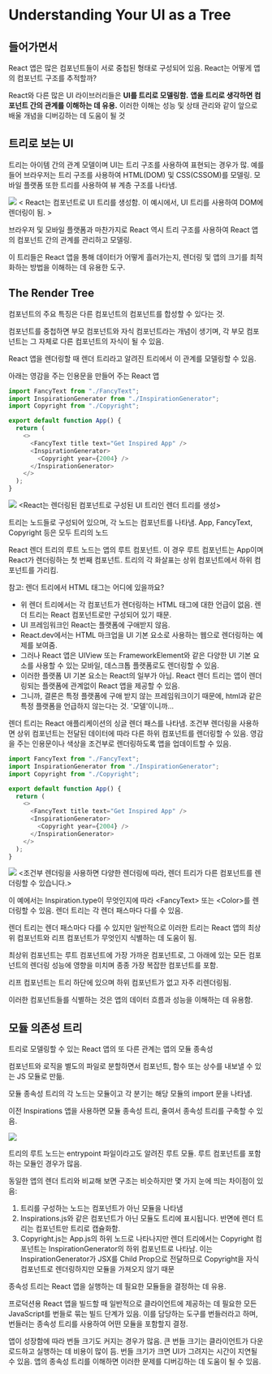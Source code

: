 # Understanding Your UI as a Tree

## 들어가면서

React 앱은 많은 컴포넌트들이 서로 중첩된 형태로 구성되어 있음. React는 어떻게 앱의 컴포넌트 구조를 추적할까?

React와 다른 많은 UI 라이브러리들은 **UI를 트리로 모델링함.** **앱을 트리로 생각하면 컴포넌트 간의 관계를 이해하는 데 유용.** 이러한 이해는 성능 및 상태 관리와 같이 앞으로 배울 개념을 디버깅하는 데 도움이 될 것

## 트리로 보는 UI

트리는 아이템 간의 관계 모델이며 UI는 트리 구조를 사용하여 표현되는 경우가 많. 예를 들어 브라우저는 트리 구조를 사용하여 HTML(DOM) 및 CSS(CSSOM)를 모델링. 모바일 플랫폼 또한 트리를 사용하여 뷰 계층 구조를 나타냄.

![](https://react-ko.dev/_next/image?url=%2Fimages%2Fdocs%2Fdiagrams%2Fpreserving_state_dom_tree.dark.png&w=1920&q=75)
< React는 컴포넌트로 UI 트리를 생성함. 이 예시에서, UI 트리를 사용하여 DOM에 렌더링이 됨. >

브라우저 및 모바일 플랫폼과 마찬가지로 React 역시 트리 구조를 사용하여 React 앱의 컴포넌트 간의 관계를 관리하고 모델링.

이 트리들은 React 앱을 통해 데이터가 어떻게 흘러가는지, 렌더링 및 앱의 크기를 최적화하는 방법을 이해하는 데 유용한 도구.

## The Render Tree

컴포넌트의 주요 특징은 다른 컴포넌트의 컴포넌트를 합성할 수 있다는 것.

컴포넌트를 중첩하면 부모 컴포넌트와 자식 컴포넌트라는 개념이 생기며, 각 부모 컴포넌트는 그 자체로 다른 컴포넌트의 자식이 될 수 있음.

React 앱을 렌더링할 때 렌더 트리라고 알려진 트리에서 이 관계를 모델링할 수 있음.

아래는 영감을 주는 인용문을 만들어 주는 React 앱

```javascript
import FancyText from "./FancyText";
import InspirationGenerator from "./InspirationGenerator";
import Copyright from "./Copyright";

export default function App() {
  return (
    <>
      <FancyText title text="Get Inspired App" />
      <InspirationGenerator>
        <Copyright year={2004} />
      </InspirationGenerator>
    </>
  );
}
```

![](https://react-ko.dev/_next/image?url=%2Fimages%2Fdocs%2Fdiagrams%2Frender_tree.dark.png&w=1080&q=75)
<React는 렌더링된 컴포넌트로 구성된 UI 트리인 렌더 트리를 생성>

트리는 노드들로 구성되어 있으며, 각 노드는 컴포넌트를 나타냄. App, FancyText, Copyright 등은 모두 트리의 노드

React 렌더 트리의 루트 노드는 앱의 루트 컴포넌트. 이 경우 루트 컴포넌트는 App이며 React가 렌더링하는 첫 번째 컴포넌트. 트리의 각 화살표는 상위 컴포넌트에서 하위 컴포넌트를 가리킴.

참고: 렌더 트리에서 HTML 태그는 어디에 있을까요?

- 위 렌더 트리에서는 각 컴포넌트가 렌더링하는 HTML 태그에 대한 언급이 없음. 렌더 트리는 React 컴포넌트로만 구성되어 있기 때문.
- UI 프레임워크인 React는 플랫폼에 구애받지 않음.
- React.dev에서는 HTML 마크업을 UI 기본 요소로 사용하는 웹으로 렌더링하는 예제를 보여줌.
- 그러나 React 앱은 UIView 또는 FrameworkElement와 같은 다양한 UI 기본 요소를 사용할 수 있는 모바일, 데스크톱 플랫폼로도 렌더링할 수 있음.
- 이러한 플랫폼 UI 기본 요소는 React의 일부가 아님. React 렌더 트리는 앱이 렌더링되는 플랫폼에 관계없이 React 앱을 제공할 수 있음.
- 그니까, 결론은 특정 플랫폼에 구애 받지 않는 프레임워크이기 때문에, html과 같은 특정 플랫폼을 언급하지 않는다는 것. '모델'이니까...

렌더 트리는 React 애플리케이션의 싱글 렌더 패스를 나타냄. 조건부 렌더링을 사용하면 상위 컴포넌트는 전달된 데이터에 따라 다른 하위 컴포넌트를 렌더링할 수 있음. 영감을 주는 인용문이나 색상을 조건부로 렌더링하도록 앱을 업데이트할 수 있음.

```javascript
import FancyText from "./FancyText";
import InspirationGenerator from "./InspirationGenerator";
import Copyright from "./Copyright";

export default function App() {
  return (
    <>
      <FancyText title text="Get Inspired App" />
      <InspirationGenerator>
        <Copyright year={2004} />
      </InspirationGenerator>
    </>
  );
}
```

![](https://react-ko.dev/_next/image?url=%2Fimages%2Fdocs%2Fdiagrams%2Fconditional_render_tree.dark.png&w=1200&q=75)
<조건부 렌더링을 사용하면 다양한 렌더링에 따라, 렌더 트리가 다른 컴포넌트를 렌더링할 수 있습니다.>

이 예에서는 Inspiration.type이 무엇인지에 따라 \<FancyText> 또는 \<Color>를 렌더링할 수 있음. 렌더 트리는 각 렌더 패스마다 다를 수 있음.

렌더 트리는 렌더 패스마다 다를 수 있지만 일반적으로 이러한 트리는 React 앱의 최상위 컴포넌트와 리프 컴포넌트가 무엇인지 식별하는 데 도움이 됨.

최상위 컴포넌트는 루트 컴포넌트에 가장 가까운 컴포넌트로, 그 아래에 있는 모든 컴포넌트의 렌더링 성능에 영향을 미치며 종종 가장 복잡한 컴포넌트를 포함.

리프 컴포넌트는 트리 하단에 있으며 하위 컴포넌트가 없고 자주 리렌더링됨.

이러한 컴포넌트들를 식별하는 것은 앱의 데이터 흐름과 성능을 이해하는 데 유용함.

## 모듈 의존성 트리

트리로 모델링할 수 있는 React 앱의 또 다른 관계는 앱의 모듈 종속성

컴포넌트와 로직을 별도의 파일로 분할하면서 컴포넌트, 함수 또는 상수를 내보낼 수 있는 JS 모듈로 만듦.

모듈 종속성 트리의 각 노드는 모듈이고 각 분기는 해당 모듈의 import 문을 나타냄.

이전 Inspirations 앱을 사용하면 모듈 종속성 트리, 줄여서 종속성 트리를 구축할 수 있음.

![](https://react-ko.dev/_next/image?url=%2Fimages%2Fdocs%2Fdiagrams%2Fmodule_dependency_tree.dark.png&w=1920&q=75)

트리의 루트 노드는 entrypoint 파일이라고도 알려진 루트 모듈. 루트 컴포넌트를 포함하는 모듈인 경우가 많음.

동일한 앱의 렌더 트리와 비교해 보면 구조는 비슷하지만 몇 가지 눈에 띄는 차이점이 있음:

1. 트리를 구성하는 노드는 컴포넌트가 아닌 모듈을 나타냄
2. Inspirations.js와 같은 컴포넌트가 아닌 모듈도 트리에 표시됩니다. 반면에 렌더 트리는 컴포넌트만 트리로 캡슐화함.
3. Copyright.js는 App.js의 하위 노드로 나타나지만 렌더 트리에서는 Copyright 컴포넌트는 InspirationGenerator의 하위 컴포넌트로 나타남. 이는 InspirationGenerator가 JSX를 Child Prop으로 전달하므로 Copyright을 자식 컴포넌트로 렌더링하지만 모듈을 가져오지 않기 때문

종속성 트리는 React 앱을 실행하는 데 필요한 모듈들을 결정하는 데 유용.

프로덕션용 React 앱을 빌드할 때 일반적으로 클라이언트에 제공하는 데 필요한 모든 JavaScript를 번들로 묶는 빌드 단계가 있음. 이를 담당하는 도구를 번들러라고 하며, 번들러는 종속성 트리를 사용하여 어떤 모듈을 포함할지 결정.

앱이 성장함에 따라 번들 크기도 커지는 경우가 많음. 큰 번들 크기는 클라이언트가 다운로드하고 실행하는 데 비용이 많이 듬. 번들 크기가 크면 UI가 그려지는 시간이 지연될 수 있음. 앱의 종속성 트리를 이해하면 이러한 문제를 디버깅하는 데 도움이 될 수 있음.
